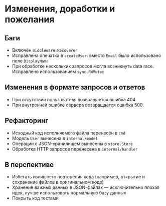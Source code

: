 # Изменения, доработки и пожелания

## Баги

- Включён `middleware.Recoverer`
- Исправлена опечатка в `createUser`: вместо `Email` было использовано поле
  `DisplayName`
- При обработке нескольких запросов могла возникнуть data race. Исправлено использованием `sync.RWMutex`

## Изменения в формате запросов и ответов

- При отсутствии пользователя возвращается ошибка 404.
- При внутренней ошибке сервера возвращается ошибка 500.

## Рефакторинг

- Исходный код исполняемого файла перенесён в `cmd`
- Модель `User` вынесена в `internal/model`
- Операции с JSON-хранилищем вынесены в `store.Store`
- Обработка HTTP запросов перенесена в `internal/handler`

## В перспективе

- Избегать излишнего повторения кода (например, открытие и сохранение файлов в
  оригинальном коде)
- Хранение важных данных в JSON-файлах — исключительно плохая идея, лучше
  использовать нормальную базу данных
- Покрыть код тестами
